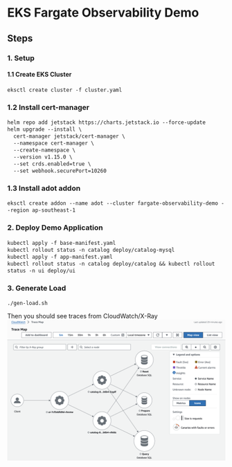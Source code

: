 EKS Fargate Observability Demo
===


## Steps

### 1. Setup
#### 1.1 Create EKS Cluster
```
eksctl create cluster -f cluster.yaml
```

### 1.2 Install cert-manager
```
helm repo add jetstack https://charts.jetstack.io --force-update
helm upgrade --install \
  cert-manager jetstack/cert-manager \
  --namespace cert-manager \
  --create-namespace \
  --version v1.15.0 \
  --set crds.enabled=true \
  --set webhook.securePort=10260
```

### 1.3 Install adot addon
```
eksctl create addon --name adot --cluster fargate-observability-demo --region ap-southeast-1
```

### 2. Deploy Demo Application
```
kubectl apply -f base-manifest.yaml
kubectl rollout status -n catalog deploy/catalog-mysql
kubectl apply -f app-manifest.yaml
kubectl rollout status -n catalog deploy/catalog && kubectl rollout status -n ui deploy/ui
```


### 3. Generate Load
```
./gen-load.sh
```

Then you should see traces from CloudWatch/X-Ray
![alt text](image.png)